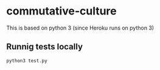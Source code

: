 # commutative-culture

This is based on python 3 (since Heroku runs on python 3)

## Runnig tests locally
```
python3 test.py
```
